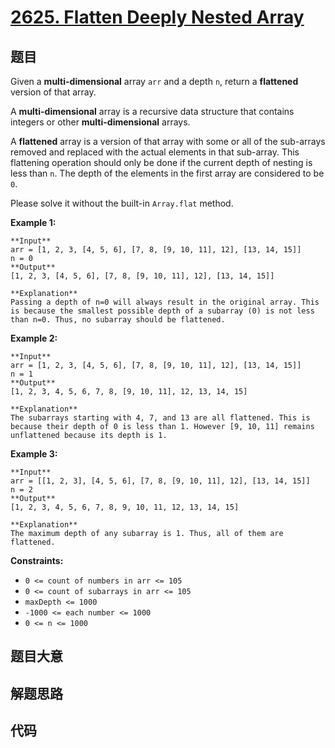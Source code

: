 # [2625. Flatten Deeply Nested Array](https://leetcode.com/problems/flatten-deeply-nested-array)

## 题目

Given a  **multi-dimensional** array `arr` and a depth `n`, return a
**flattened**  version of that array.

A **multi-dimensional**  array is a recursive data structure that contains
integers or other  **multi-dimensional**  arrays.

A  **flattened**  array is a version of that array with some or all of the
sub-arrays removed and replaced with the actual elements in that sub-array.
This flattening operation should only be done if the current depth of nesting
is less than `n`. The depth of the elements in the first array are considered
to be `0`.

Please solve it without the built-in `Array.flat` method.



**Example 1:**

    
    
    **Input**
    arr = [1, 2, 3, [4, 5, 6], [7, 8, [9, 10, 11], 12], [13, 14, 15]]
    n = 0
    **Output**
    [1, 2, 3, [4, 5, 6], [7, 8, [9, 10, 11], 12], [13, 14, 15]]
    
    **Explanation**
    Passing a depth of n=0 will always result in the original array. This is because the smallest possible depth of a subarray (0) is not less than n=0. Thus, no subarray should be flattened. 

**Example 2:**

    
    
    **Input**
    arr = [1, 2, 3, [4, 5, 6], [7, 8, [9, 10, 11], 12], [13, 14, 15]]
    n = 1
    **Output**
    [1, 2, 3, 4, 5, 6, 7, 8, [9, 10, 11], 12, 13, 14, 15]
    
    **Explanation**
    The subarrays starting with 4, 7, and 13 are all flattened. This is because their depth of 0 is less than 1. However [9, 10, 11] remains unflattened because its depth is 1.

**Example 3:**

    
    
    **Input**
    arr = [[1, 2, 3], [4, 5, 6], [7, 8, [9, 10, 11], 12], [13, 14, 15]]
    n = 2
    **Output**
    [1, 2, 3, 4, 5, 6, 7, 8, 9, 10, 11, 12, 13, 14, 15]
    
    **Explanation**
    The maximum depth of any subarray is 1. Thus, all of them are flattened.



**Constraints:**

  * `0 <= count of numbers in arr <= 105`
  * `0 <= count of subarrays in arr <= 105`
  * `maxDepth <= 1000`
  * `-1000 <= each number <= 1000`
  * `0 <= n <= 1000`


## 题目大意

## 解题思路

## 代码

```javascript

```

